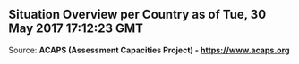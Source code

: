 ## Situation Overview per Country as of Tue, 30 May 2017 17:12:23 GMT

Source: **ACAPS (Assessment Capacities Project) - https://www.acaps.org**